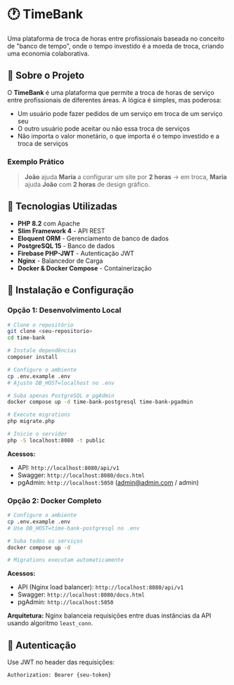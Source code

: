# 🕐 TimeBank

Uma plataforma de troca de horas entre profissionais baseada no conceito de "banco de tempo", onde o tempo investido é a moeda de troca, criando uma economia colaborativa.

## 📖 Sobre o Projeto

O **TimeBank** é uma plataforma que permite a troca de horas de serviço entre profissionais de diferentes áreas. A lógica é simples, mas poderosa:

- Um usuário pode fazer pedidos de um serviço em troca de um serviço seu
- O outro usuário pode aceitar ou não essa troca de serviços
- Não importa o valor monetário, o que importa é o tempo investido e a troca de serviços

### Exemplo Prático

> **João** ajuda **Maria** a configurar um site por **2 horas** → em troca, **Maria** ajuda **João** com **2 horas** de design gráfico.

## 🚀 Tecnologias Utilizadas

- **PHP 8.2** com Apache
- **Slim Framework 4** - API REST
- **Eloquent ORM** - Gerenciamento de banco de dados
- **PostgreSQL 15** - Banco de dados
- **Firebase PHP-JWT** - Autenticação JWT
- **Nginx** - Balancedor de Carga
- **Docker & Docker Compose** - Containerização

## 🔧 Instalação e Configuração

### Opção 1: Desenvolvimento Local

```bash
# Clone o repositório
git clone <seu-repositorio>
cd time-bank

# Instale dependências
composer install

# Configure o ambiente
cp .env.example .env
# Ajuste DB_HOST=localhost no .env

# Suba apenas PostgreSQL e pgAdmin
docker compose up -d time-bank-postgresql time-bank-pgadmin

# Execute migrations
php migrate.php

# Inicie o servidor
php -S localhost:8080 -t public
```

**Acessos:**
- API: `http://localhost:8080/api/v1`
- Swagger: `http://localhost:8080/docs.html`
- pgAdmin: `http://localhost:5050` (admin@admin.com / admin)

### Opção 2: Docker Completo

```bash
# Configure o ambiente
cp .env.example .env
# Use DB_HOST=time-bank-postgresql no .env

# Suba todos os serviços
docker compose up -d

# Migrations executam automaticamente
```

**Acessos:**
- API (Nginx load balancer): `http://localhost:8080/api/v1`
- Swagger: `http://localhost:8080/docs.html`
- pgAdmin: `http://localhost:5050`

**Arquitetura:** Nginx balanceia requisições entre duas instâncias da API usando algoritmo `least_conn`.

## 🔐 Autenticação

Use JWT no header das requisições:
```
Authorization: Bearer {seu-token}
```